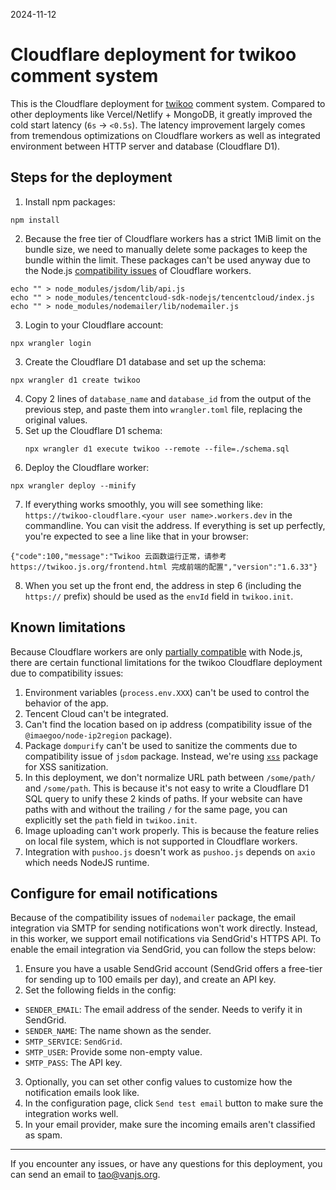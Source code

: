 2024-11-12

# Cloudflare deployment for twikoo comment system

This is the Cloudflare deployment for [twikoo](https://twikoo.js.org/en/intro.html) comment system. Compared to other deployments like Vercel/Netlify + MongoDB, it greatly improved the cold start latency (`6s` -> `<0.5s`). The latency improvement largely comes from tremendous optimizations on Cloudflare workers as well as integrated environment between HTTP server and database (Cloudflare D1).

## Steps for the deployment

1. Install npm packages:
  ```shell
  npm install
  ```
2. Because the free tier of Cloudflare workers has a strict 1MiB limit on the bundle size, we need to manually delete some packages to keep the bundle within the limit. These packages can't be used anyway due to the Node.js [compatibility issues](#known-limitations) of Cloudflare workers.
  ```shell
  echo "" > node_modules/jsdom/lib/api.js
  echo "" > node_modules/tencentcloud-sdk-nodejs/tencentcloud/index.js
  echo "" > node_modules/nodemailer/lib/nodemailer.js
  ```
3. Login to your Cloudflare account:
  ```shell
  npx wrangler login
  ```
3. Create the Cloudflare D1 database and set up the schema:
  ```shell
  npx wrangler d1 create twikoo
  ```
4. Copy 2 lines of `database_name` and `database_id` from the output of the previous step, and paste them into `wrangler.toml` file, replacing the original values.
5. Set up the Cloudflare D1 schema:
   ```shell
   npx wrangler d1 execute twikoo --remote --file=./schema.sql
   ```
6. Deploy the Cloudflare worker:
  ```shell
  npx wrangler deploy --minify
  ```
7. If everything works smoothly, you will see something like: `https://twikoo-cloudflare.<your user name>.workers.dev` in the commandline. You can visit the address. If everything is set up perfectly, you're expected to see a line like that in your browser:
  ```
  {"code":100,"message":"Twikoo 云函数运行正常，请参考 https://twikoo.js.org/frontend.html 完成前端的配置","version":"1.6.33"}
  ```
8. When you set up the front end, the address in step 6 (including the `https://` prefix) should be used as the `envId` field in `twikoo.init`.

## Known limitations

Because Cloudflare workers are only [partially compatible](https://developers.cloudflare.com/workers/runtime-apis/nodejs/) with Node.js, there are certain functional limitations for the twikoo Cloudflare deployment due to compatibility issues:

1. Environment variables (`process.env.XXX`) can't be used to control the behavior of the app.
2. Tencent Cloud can't be integrated.
3. Can't find the location based on ip address (compatibility issue of the `@imaegoo/node-ip2region` package).
4. Package `dompurify` can't be used to sanitize the comments due to compatibility issue of `jsdom` package. Instead, we're using [`xss`](https://www.npmjs.com/package/xss) package for XSS sanitization.
5. In this deployment, we don't normalize URL path between `/some/path/` and `/some/path`. This is because it's not easy to write a Cloudflare D1 SQL query to unify these 2 kinds of paths. If your website can have paths with and without the trailing `/` for the same page, you can explicitly set the `path` field in `twikoo.init`.
6. Image uploading can't work properly. This is because the feature relies on local file system, which is not supported in Cloudflare workers.
7. Integration with `pushoo.js` doesn't work as `pushoo.js` depends on `axio` which needs NodeJS runtime.

## Configure for email notifications

Because of the compatibility issues of `nodemailer` package, the email integration via SMTP for sending notifications won't work directly. Instead, in this worker, we support email notifications via SendGrid's HTTPS API. To enable the email integration via SendGrid, you can follow the steps below:
1. Ensure you have a usable SendGrid account (SendGrid offers a free-tier for sending up to 100 emails per day), and create an API key.
2. Set the following fields in the config:
  * `SENDER_EMAIL`: The email address of the sender. Needs to verify it in SendGrid.
  * `SENDER_NAME`: The name shown as the sender.
  * `SMTP_SERVICE`: `SendGrid`.
  * `SMTP_USER`: Provide some non-empty value.
  * `SMTP_PASS`: The API key.
3. Optionally, you can set other config values to customize how the notification emails look like.
4. In the configuration page, click `Send test email` button to make sure the integration works well.
5. In your email provider, make sure the incoming emails aren't classified as spam.

---

If you encounter any issues, or have any questions for this deployment, you can send an email to tao@vanjs.org.
